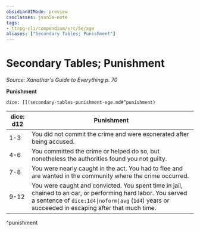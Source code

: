```yaml
---
obsidianUIMode: preview
cssclasses: json5e-note
tags:
- ttrpg-cli/compendium/src/5e/xge
aliases: ["Secondary Tables; Punishment"]
---
```

# Secondary Tables; Punishment
*Source: Xanathar's Guide to Everything p. 70* 

**Punishment**

`dice: [](secondary-tables-punishment-xge.md#^punishment)`

| dice: d12 | Punishment |
|-----------|------------|
| 1-3 | You did not commit the crime and were exonerated after being accused. |
| 4-6 | You committed the crime or helped do so, but nonetheless the authorities found you not guilty. |
| 7-8 | You were nearly caught in the act. You had to flee and are wanted in the community where the crime occurred. |
| 9-12 | You were caught and convicted. You spent time in jail, chained to an oar, or performing hard labor. You served a sentence of `dice:1d4\|noform\|avg` (`1d4`) years or succeeded in escaping after that much time. |
^punishment
